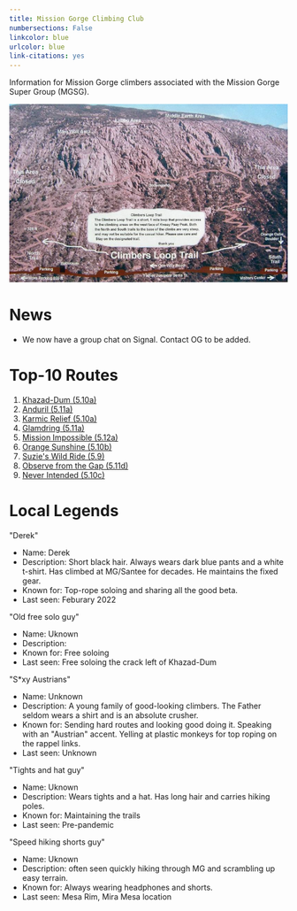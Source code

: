 ```yaml
---
title: Mission Gorge Climbing Club
numbersections: False
linkcolor: blue
urlcolor: blue
link-citations: yes
---
```


Information for Mission Gorge climbers associated with the Mission Gorge Super
Group (MGSG).

![Mission Gorge](mg.jpg)

# News

* We now have a group chat on Signal. Contact OG to be added.

# Top-10 Routes

1. [Khazad-Dum
   (5.10a)](https://www.mountainproject.com/route/106866127/khazad-dum)
2. [Anduril (5.11a)](https://www.mountainproject.com/route/106873481/anduril)
3. [Karmic Relief (5.10a)](https://www.mountainproject.com/route/106064385/karmic-relief)
4. [Glamdring
   (5.11a)](https://www.mountainproject.com/route/106064372/glamdring)
5. [Mission Impossible
   (5.12a)](https://www.mountainproject.com/route/111465308/mission-impossible)
6. [Orange Sunshine
   (5.10b)](https://www.mountainproject.com/route/105849312/orange-sunshine)
7. [Suzie's Wild Ride
   (5.9)](https://www.mountainproject.com/route/105791566/suzies-wild-ride)
8. [Observe from the Gap
   (5.11d)](https://www.mountainproject.com/route/107428815/obverse-from-the-gap)
9. [Never Intended
   (5.10c)](https://www.mountainproject.com/route/105908560/never-intended)

# Local Legends

"Derek"

* Name: Derek
* Description: Short black hair. Always wears dark blue pants and a white
  t-shirt. Has climbed at MG/Santee for decades. He maintains the fixed gear.
* Known for: Top-rope soloing and sharing all the good beta.  
* Last seen: Feburary 2022

"Old free solo guy"

* Name: Uknown
* Description: 
* Known for: Free soloing
* Last seen: Free soloing the crack left of Khazad-Dum

"S\*xy Austrians"

* Name: Unknown
* Description: A young family of good-looking climbers. The Father seldom wears
  a shirt and is an absolute crusher.
* Known for: Sending hard routes and looking good doing it. Speaking with an
  "Austrian" accent. Yelling at plastic monkeys for top roping on the rappel
  links.
* Last seen: Unknown

"Tights and hat guy"

* Name: Uknown
* Description: Wears tights and a hat. Has long hair and carries hiking poles.
* Known for: Maintaining the trails
* Last seen: Pre-pandemic

"Speed hiking shorts guy"

* Name: Uknown
* Description: often seen quickly hiking through MG and scrambling up easy
  terrain.
* Known for: Always wearing headphones and shorts.
* Last seen: Mesa Rim, Mira Mesa location


